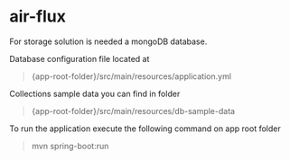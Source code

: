 # air-flux

For storage solution is needed a mongoDB database.

Database configuration file located at
>{app-root-folder}/src/main/resources/application.yml

Collections sample data you can find in folder 
>{app-root-folder}/src/main/resources/db-sample-data

To run the application execute the following command on app root folder
>mvn spring-boot:run
